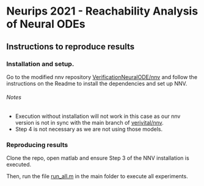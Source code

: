 # Neurips 2021 - Reachability Analysis of Neural ODEs

## Instructions to reproduce results

### Installation and setup.

Go to the modified nnv repository [VerificationNeuralODE/nnv](https://github.com/VerificationNeuralODE/nnv) and follow the instructions on the Readme to install the dependencies and set up NNV.

###### Notes
 - Execution without installation will not work in this case as our nnv version is not in sync with the main branch of [verivital/nnv](https://github.com/verivital/nnv).
 - Step 4 is not necessary as we are not using those models.
 
 
 ### Reproducing results
 Clone the repo, open matlab and ensure Step 3 of the NNV installation is executed.
 
 Then, run the file [run_all.m](https://github.com/VerificationNeuralODE/neurips2021/blob/main/run_all.m) in the main folder to execute all experiments.
